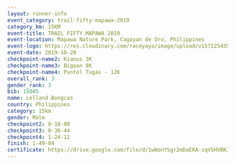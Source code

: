 ```yaml
---
layout: runner-info 
event_category: trail-fifty-mapawa-2019 
category_km: 15KM 
event-title: TRAIL FIFTY MAPAWA 2019  
event-location: Mapawa Nature Park, Cagayan de Oro, Philippines 
event-logo: https://res.cloudinary.com/raceyaya/image/upload/v1572254355/logo/trail-fifty-mapawa_fizjmb.jpg 
event-date: 2019-10-20 
checkpoint-name2: Kianus 3K 
checkpoint-name3: Bigaan 8K 
checkpoint-name4: Puntol Tugas - 12K 
overall_rank: 3
gender_rank: 3
bib: 15045
name: Lelland Bongcas
country: Philippines
category: 15km
gender: Male
checkpoint2: 0-18-00
checkpoint3: 0-36-44
checkpoint4: 1-24-12
finish: 1-49-04
certificate: https://drive.google.com/file/d/1wWonYSgr2mDaEKA-zqVSHVBK3_xDJ5_E/view?usp=sharing
---
```


